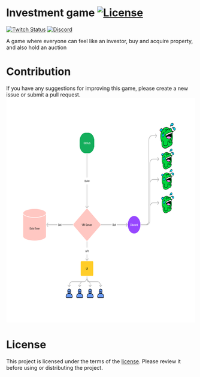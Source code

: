 # Investment game [![License](https://img.shields.io/github/license/DevDrift/investment-game)](LICENSE)

[![Twitch Status](https://img.shields.io/twitch/status/deema_k?style=social)](https://www.twitch.tv/deema_k)
[![Discord](https://img.shields.io/discord/1031280573240578098?style=social&logo=%235865F2&link=https%3A%2F%2Fdiscord.gg%2FwrTaqyEzN6)](https://discord.gg/wrTaqyEzN6)

A game where everyone can feel like an investor, buy and acquire property, and also hold an auction

# Contribution
If you have any suggestions for improving this game, please create a new issue or submit a pull request.
[<img alt="Project view" height="600" src="Investment-game.png" title="Block diagram of the final work of the project" width="800"/>](https://github.com/DevDrift/investment-game/wiki/Block-diagram-of-the-final-work-of-the-project)

# License
This project is licensed under the terms of the [license](LICENSE). Please review it before using or distributing the project.
